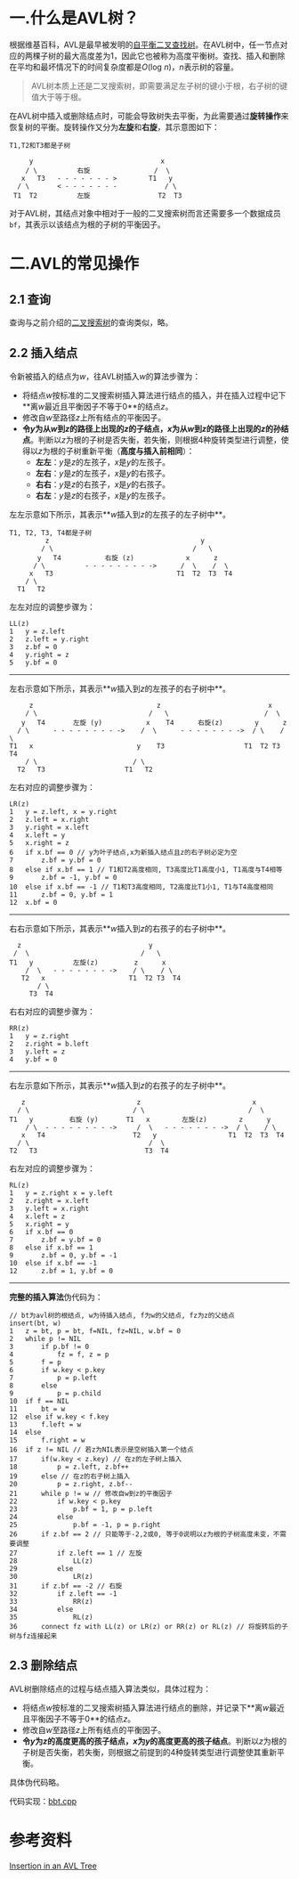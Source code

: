 # 一.什么是AVL树？

根据维基百科，AVL是最早被发明的[自平衡二叉查找树](https://zh.wikipedia.org/wiki/自平衡二叉查找树)。在AVL树中，任一节点对应的两棵子树的最大高度差为1，因此它也被称为高度平衡树。查找、插入和删除在平均和最坏情况下的时间复杂度都是$O(\text{log } n)$，$n$表示树的容量。

> AVL树本质上还是二叉搜索树，即需要满足左子树的键小于根，右子树的键值大于等于根。

在AVL树中插入或删除结点时，可能会导致树失去平衡，为此需要通过**旋转操作**来恢复树的平衡。旋转操作又分为**左旋**和**右旋**，其示意图如下：

```
T1,T2和T3都是子树
      
     y                                x
    / \          右旋                /  \
   x   T3   - - - - - - - >        T1   y 
  / \       < - - - - - - -            / \
 T1  T2          左旋                 T2  T3
```

对于AVL树，其结点对象中相对于一般的二叉搜索树而言还需要多一个数据成员`bf`，其表示以该结点为根的子树的平衡因子。

# 二.AVL的常见操作

## 2.1 查询

查询与之前介绍的[二叉搜索树](https://github.com/sxwee/Data-Structures-and-Algorithms/blob/main/docs/D2.%E4%BA%8C%E5%8F%89%E6%90%9C%E7%B4%A2%E6%A0%91.md)的查询类似，略。

## 2.2 插入结点

令新被插入的结点为$w$，往AVL树插入$w$的算法步骤为：

- 将结点$w$按标准的二叉搜索树插入算法进行结点的插入，并在插入过程中记下**离$w$最近且平衡因子不等于$0$**的结点$z$。
- 修改自$w$至路径$z$上所有结点的平衡因子。
- **令$y$为从$w$到$z$的路径上出现的$z$的子结点，$x$为从$w$到$z$的路径上出现的$z$的孙结点**。判断以$z$为根的子树是否失衡，若失衡，则根据4种旋转类型进行调整，使得以$z$为根的子树重新平衡（**高度与插入前相同**）：
  - **左左**：$y$是$z$的左孩子，$x$是$y$的左孩子。
  - **左右**：$y$是$z$的左孩子，$x$是$y$的右孩子。
  - **右右**：$y$是$z$的右孩子，$x$是$y$的右孩子。
  - **右左**：$y$是$z$的右孩子，$x$是$y$的左孩子。

左左示意如下所示，其表示**$w$插入到$z$的左孩子的左子树中**。

```
T1, T2, T3, T4都是子树
         z                                      y 
        / \                                   /   \
       y   T4           右旋 (z)             x      z
      / \          - - - - - - - - ->      /  \    /  \ 
     x   T3                               T1  T2  T3  T4
    / \
  T1   T2
```

左左对应的调整步骤为：

```
LL(z)
1	y = z.left
2	z.left = y.right
3	z.bf = 0
4	y.right = z
5	y.bf = 0
```

------

左右示意如下所示，其表示**$w$插入到$z$的左孩子的右子树中**。

```
     z                               z                           x
    / \                            /   \                        /  \ 
   y   T4       左旋 (y)           x    T4      右旋(z)        y      z
  / \      - - - - - - - - ->    /  \      - - - - - - - ->  / \    / \
T1   x                          y    T3                    T1  T2 T3  T4
    / \                        / \
  T2   T3                    T1   T2
```

左右对应的调整步骤为：

```
LR(z)
1	y = z.left, x = y.right
2	z.left = x.right
3	y.right = x.left
4	x.left = y
5	x.right = z
6	if x.bf == 0 // y为叶子结点,x为新插入结点且z的右子树必定为空
7		z.bf = y.bf = 0
8	else if x.bf == 1 // T1和T2高度相同, T3高度比T1高度小1, T1高度与T4相等
9		z.bf = -1, y.bf = 0
10	else if x.bf == -1 // T1和T3高度相同, T2高度比T1小1, T1与T4高度相同
11		z.bf = 0, y.bf = 1
12	x.bf = 0
```

------

右右示意如下所示，其表示**$w$插入到$z$的右孩子的右子树中**。

```
  z                                y
 /  \                            /   \ 
T1   y          左旋(z)         z      x
    /  \   - - - - - - - ->    / \    / \
   T2   x                     T1  T2 T3  T4
       / \
     T3  T4
```

右右对应的调整步骤为：

```
RR(z)
1	y = z.right
2	z.right = b.left
3	y.left = z
4	y.bf = 0
```

------

右左示意如下所示，其表示**$w$插入到$z$的右孩子的左子树中**。

```
   z                            z                            x
  / \                          / \                          /  \ 
T1   y         右旋 (y)       T1   x        左旋(z)        z      y
    / \  - - - - - - - - ->     /  \   - - - - - - - ->  / \    / \
   x   T4                      T2   y                  T1  T2  T3  T4
  / \                              /  \
T2   T3  					      T3  T4
```

右左对应的调整步骤为：

```
RL(z)
1	y = z.right x = y.left
2	z.right = x.left
3	y.left = x.right
4	x.left = z
5	x.right = y
6	if x.bf == 0
7		z.bf = y.bf = 0
8	else if x.bf == 1
9		z.bf = 0, y.bf = -1
10	else if x.bf == -1
12		z.bf = 1, y.bf = 0
```

------

**完整的插入算法**伪代码为：

```
// bt为avl树的根结点, w为待插入结点, f为w的父结点, fz为z的父结点
insert(bt, w)
1	z = bt, p = bt, f=NIL, fz=NIL, w.bf = 0
2	while p != NIL
3		if p.bf != 0
4			fz = f, z = p
5		f = p
6		if w.key < p.key
7			p = p.left
8		else
9			p = p.child
10	if f == NIL
11		bt = w
12	else if w.key < f.key
13		f.left = w
14	else
15		f.right = w
16	if z != NIL // 若z为NIL表示是空树插入第一个结点
17		if(w.key < z.key) // 在z的左子树上插入
18			p = z.left, z.bf++
19		else // 在z的右子树上插入
20			p = z.right, z.bf--
21		while p != w // 修改自w到z的平衡因子
22			if w.key < p.key
23				p.bf = 1, p = p.left
24			else
25				p.bf = -1, p = p.right
26		if z.bf == 2 // 只能等于-2,2或0, 等于0说明以z为根的子树高度未变，不需要调整
27			if z.left == 1 // 左旋
28				LL(z)
29			else
30				LR(z)
31		if z.bf == -2 // 右旋
32			if z.left == -1
33				RR(z)
34			else
35				RL(z)
36		connect fz with LL(z) or LR(z) or RR(z) or RL(z) // 将旋转后的子树与fz连接起来
```



## 2.3 删除结点

AVL树删除结点的过程与结点插入算法类似，具体过程为：

- 将结点$w$按标准的二叉搜索树插入算法进行结点的删除，并记录下**离$w$最近且平衡因子不等于$0$**的结点$z$。
- 修改自$w$至路径$z$上所有结点的平衡因子。
- **令$y$为$z$的高度更高的孩子结点，$x$为$y$的高度更高的孩子结点**。判断以$z$为根的子树是否失衡，若失衡，则根据之前提到的4种旋转类型进行调整使其重新平衡。

具体伪代码略。

代码实现：[bbt.cpp](https://github.com/sxwee/Data-Structures-and-Algorithms/blob/main/codes/ds/tree/bbt.cpp)

# 参考资料

[Insertion in an AVL Tree](https://www.geeksforgeeks.org/insertion-in-an-avl-tree/)